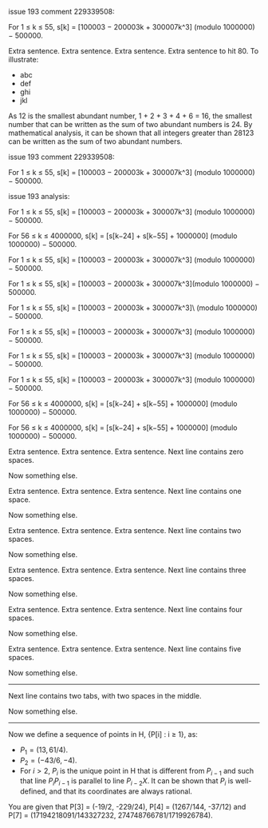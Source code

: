 issue 193 comment 229339508:

For 1 ≤ k ≤ 55, s[k] = [100003 − 200003k + 300007k^3] \(modulo 1000000) − 500000.

Extra sentence. Extra sentence. Extra sentence. Extra sentence to hit 80. To
illustrate:
- abc
- def
- ghi
- jkl

As 12 is the smallest abundant number, 1 + 2 + 3 + 4 + 6 = 16, the
smallest number that can be written as the sum of two abundant numbers is
24. By mathematical analysis, it can be shown that all integers greater
than 28123 can be written as the sum of two abundant numbers.

issue 193 comment 229339508:

For 1 ≤ k ≤ 55, s[k] = [100003 − 200003k + 300007k^3] \(modulo 1000000) − 500000.

issue 193 analysis:

For 1 ≤ k ≤ 55, s[k] = [100003 − 200003k + 300007k^3] (modulo 1000000) − 500000.

For 56 ≤ k ≤ 4000000, s[k] = [s[k−24] + s[k−55] + 1000000] (modulo 1000000) − 500000.

For 1 ≤ k ≤ 55, s[k] = [100003 − 200003k + 300007k^3] \(modulo 1000000) − 500000.

For 1 ≤ k ≤ 55, s[k] = [100003 − 200003k + 300007k^3]\(modulo 1000000) − 500000.

For 1 ≤ k ≤ 55, s[k] = [100003 − 200003k + 300007k^3]\ (modulo 1000000) − 500000.

For 1 ≤ k ≤ 55, s\[k\] = \[100003 − 200003k + 300007k\^3\] (modulo 1000000) − 500000.

For 1 ≤ k ≤ 55, s\[k] = \[100003 − 200003k + 300007k^3] (modulo 1000000) − 500000.

For 1 ≤ k ≤ 55, s[k] = \[100003 − 200003k + 300007k^3] (modulo 1000000) − 500000.

For 56 ≤ k ≤ 4000000, s[k] = \[s[k−24] + s[k−55] + 1000000] (modulo 1000000) − 500000.

For 56 ≤ k ≤ 4000000, s[k] = [s[k−24] + s[k−55] + 1000000\] (modulo 1000000) − 500000.

Extra sentence. Extra sentence. Extra sentence. Next line contains zero spaces.

Now something else.

Extra sentence. Extra sentence. Extra sentence. Next line contains one space.
 
Now something else.

Extra sentence. Extra sentence. Extra sentence. Next line contains two spaces.
  
Now something else.

Extra sentence. Extra sentence. Extra sentence. Next line contains three spaces.
   
Now something else.

Extra sentence. Extra sentence. Extra sentence. Next line contains four spaces.
    
Now something else.

Extra sentence. Extra sentence. Extra sentence. Next line contains five spaces.
     
Now something else.

----

Next line contains two tabs, with two spaces in the middle.
	  	
Now something else.

----

Now we define a sequence of points in H, {P[i] : i ≥ 1}, as:

*   $P_1 = (13, 61/4)$.
*   $P_2 = (-43/6, -4)$.
*   For $i > 2$, $P_i$ is the unique point in H that is different from $P_{i-1}$
    and such that line $P_iP_{i-1}$ is parallel to line $P_{i-2}X$. It can be
    shown that $P_i$ is well-defined, and that its coordinates are always
    rational.

You are given that P[3] = (-19/2, -229/24), P[4] = (1267/144, -37/12) and
P[7] = (17194218091/143327232, 274748766781/1719926784).
